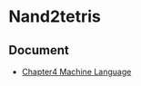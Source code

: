 # Nand2tetris

## Document
- [Chapter4 Machine Language](https://docs.wixstatic.com/ugd/56440f_12f488fe481344328506857e6a799f79.pdf)
